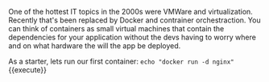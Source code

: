 One of the hottest IT topics in the 2000s were VMWare and virtualization. 
Recently that's been replaced by Docker and contrainer orchestraction. 
You can think of containers as small virtual machines that contain the dependencies for your application without the devs having to worry where and on what hardware the will the app be deployed.

As a starter, lets run our first container:
`echo "docker run -d nginx"`{{execute}}
